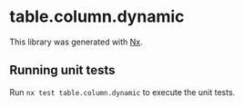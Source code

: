# table.column.dynamic

This library was generated with [Nx](https://nx.dev).

## Running unit tests

Run `nx test table.column.dynamic` to execute the unit tests.
